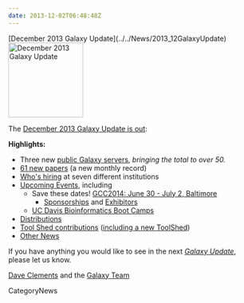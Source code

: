 ```yaml
---
date: 2013-12-02T06:48:48Z
---
```

<div class='newsItemHeader'>[December 2013 Galaxy Update](../../News/2013_12GalaxyUpdate)</div>

<div class='right'><a href='/GalaxyUpdates/2013_11'><img src='/Images/Logos/GalaxyUpdate200.png' alt='December 2013 Galaxy Update' width=150 /></a></div>

The [December 2013 Galaxy Update is out](../../GalaxyUpdates/2013_12):

**Highlights:**
* Three new [public Galaxy servers](/GalaxyUpdates/2013_12#50-public-servers), *bringing the total to over 50.* 
* [61 new papers](/GalaxyUpdates/2013_12#new-papers) (a new monthly record)
* [Who's hiring](/GalaxyUpdates/2013_12#whos-hiring) at seven different institutions
* [Upcoming Events](/GalaxyUpdates/2013_12#events), including
  * Save these dates! [GCC2014: June 30 - July 2, Baltimore](/GalaxyUpdates/2013_12#gcc2014-june-30---july-2-baltimore)
    * [Sponsorships](/GalaxyUpdates/2013_12#sponsorships) and [Exhibitors](/GalaxyUpdates/2013_12#exhibitors) 
  * [UC Davis Bioinformatics Boot Camps](/GalaxyUpdates/2013_12#uc-davis-bioinformatics-boot-camps)
* [Distributions](/GalaxyUpdates/2013_12#galaxy-distributions)
* [Tool Shed contributions](/GalaxyUpdates/2013_12#toolshed-contributions) ([including a new ToolShed](/GalaxyUpdates/2013_12#new-public-toolsheds))
* [Other News](/GalaxyUpdates/2013_12#other-news)

If you have anything you would like to see in the next *[Galaxy Update](../../GalaxyUpdates)*, please let us know.

[Dave Clements](/DaveClements) and the [Galaxy Team](../../GalaxyTeam)


CategoryNews
